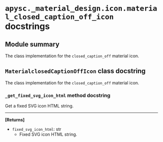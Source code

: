 # `apysc._material_design.icon.material_closed_caption_off_icon` docstrings

## Module summary

The class implementation for the `closed_caption_off` material icon.

## `MaterialclosedCaptionOffIcon` class docstring

The class implementation for the `closed_caption_off` material icon.

### `_get_fixed_svg_icon_html` method docstring

Get a fixed SVG icon HTML string.<hr>

**[Returns]**

- `fixed_svg_icon_html`: str
  - Fixed SVG icon HTML string.